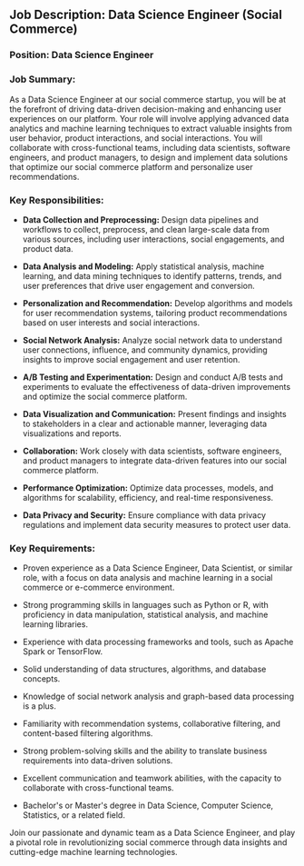 ## Job Description: Data Science Engineer (Social Commerce)

### Position: Data Science Engineer

### Job Summary:

As a Data Science Engineer at our social commerce startup, you will be at the forefront of driving data-driven decision-making and enhancing user experiences on our platform. Your role will involve applying advanced data analytics and machine learning techniques to extract valuable insights from user behavior, product interactions, and social interactions. You will collaborate with cross-functional teams, including data scientists, software engineers, and product managers, to design and implement data solutions that optimize our social commerce platform and personalize user recommendations.

### Key Responsibilities:

- **Data Collection and Preprocessing:** Design data pipelines and workflows to collect, preprocess, and clean large-scale data from various sources, including user interactions, social engagements, and product data.

- **Data Analysis and Modeling:** Apply statistical analysis, machine learning, and data mining techniques to identify patterns, trends, and user preferences that drive user engagement and conversion.

- **Personalization and Recommendation:** Develop algorithms and models for user recommendation systems, tailoring product recommendations based on user interests and social interactions.

- **Social Network Analysis:** Analyze social network data to understand user connections, influence, and community dynamics, providing insights to improve social engagement and user retention.

- **A/B Testing and Experimentation:** Design and conduct A/B tests and experiments to evaluate the effectiveness of data-driven improvements and optimize the social commerce platform.

- **Data Visualization and Communication:** Present findings and insights to stakeholders in a clear and actionable manner, leveraging data visualizations and reports.

- **Collaboration:** Work closely with data scientists, software engineers, and product managers to integrate data-driven features into our social commerce platform.

- **Performance Optimization:** Optimize data processes, models, and algorithms for scalability, efficiency, and real-time responsiveness.

- **Data Privacy and Security:** Ensure compliance with data privacy regulations and implement data security measures to protect user data.

### Key Requirements:

- Proven experience as a Data Science Engineer, Data Scientist, or similar role, with a focus on data analysis and machine learning in a social commerce or e-commerce environment.

- Strong programming skills in languages such as Python or R, with proficiency in data manipulation, statistical analysis, and machine learning libraries.

- Experience with data processing frameworks and tools, such as Apache Spark or TensorFlow.

- Solid understanding of data structures, algorithms, and database concepts.

- Knowledge of social network analysis and graph-based data processing is a plus.

- Familiarity with recommendation systems, collaborative filtering, and content-based filtering algorithms.

- Strong problem-solving skills and the ability to translate business requirements into data-driven solutions.

- Excellent communication and teamwork abilities, with the capacity to collaborate with cross-functional teams.

- Bachelor's or Master's degree in Data Science, Computer Science, Statistics, or a related field.

Join our passionate and dynamic team as a Data Science Engineer, and play a pivotal role in revolutionizing social commerce through data insights and cutting-edge machine learning technologies.
